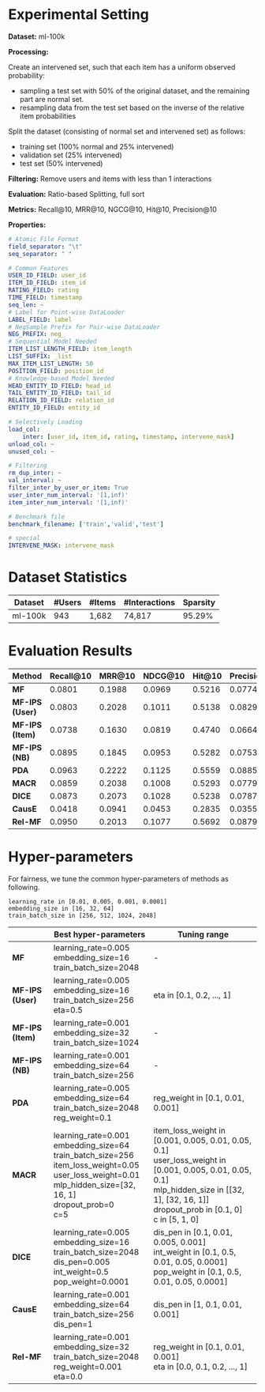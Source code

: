 # Experimental Setting

**Dataset:** ml-100k

**Processing:** 

Create an intervened set, such that each item has a uniform observed probability:
- sampling a test set with 50% of the original dataset, and the remaining part are normal set.
- resampling data from the test set based on the inverse of the relative item probabilities

Split the dataset (consisting of normal set and intervened set) as follows:
- training set (100% normal and 25% intervened)
- validation set (25% intervened)
- test set (50% intervened)

**Filtering:** Remove users and items with less than 1 interactions

**Evaluation:** Ratio-based Splitting, full sort

**Metrics:** Recall@10, MRR@10, NGCG@10, Hit@10, Precision@10

**Properties:**

```yaml
# Atomic File Format
field_separator: "\t"
seq_separator: " "

# Common Features
USER_ID_FIELD: user_id
ITEM_ID_FIELD: item_id
RATING_FIELD: rating
TIME_FIELD: timestamp
seq_len: ~
# Label for Point-wise DataLoader
LABEL_FIELD: label
# NegSample Prefix for Pair-wise DataLoader
NEG_PREFIX: neg_
# Sequential Model Needed
ITEM_LIST_LENGTH_FIELD: item_length
LIST_SUFFIX: _list
MAX_ITEM_LIST_LENGTH: 50
POSITION_FIELD: position_id
# Knowledge-based Model Needed
HEAD_ENTITY_ID_FIELD: head_id
TAIL_ENTITY_ID_FIELD: tail_id
RELATION_ID_FIELD: relation_id
ENTITY_ID_FIELD: entity_id

# Selectively Loading
load_col:
    inter: [user_id, item_id, rating, timestamp, intervene_mask]
unload_col: ~
unused_col: ~

# Filtering
rm_dup_inter: ~
val_interval: ~
filter_inter_by_user_or_item: True
user_inter_num_interval: '[1,inf)'
item_inter_num_interval: '[1,inf)'

# Benchmark file
benchmark_filename: ['train','valid','test']

# special
INTERVENE_MASK: intervene_mask
```

# Dataset Statistics

| Dataset    | #Users | #Items | #Interactions | Sparsity |
| ---------- | ------ | ------ | ------------- | -------- |
| ml-100k    |    943 | 1,682  |   74,817      | 95.29%   |

# Evaluation Results

| Method               | Recall@10 | MRR@10 | NDCG@10 | Hit@10 | Precision@10 |
| -------------------- | --------- | ------ | ------- | ------ | ------------ |
| **MF**               | 0.0801    | 0.1988 | 0.0969  | 0.5216 | 0.0774       |
| **MF-IPS (User)**    | 0.0803    | 0.2028 | 0.1011  | 0.5138 | 0.0829       |
| **MF-IPS (Item)**    | 0.0738    | 0.1630 | 0.0819  | 0.4740 | 0.0664       |
| **MF-IPS (NB)**      | 0.0895    | 0.1845 | 0.0953  | 0.5282 | 0.0753       |
| **PDA**              | 0.0963    | 0.2222 | 0.1125  | 0.5559 | 0.0885       |
| **MACR**             | 0.0859    | 0.2038 | 0.1008  | 0.5293 | 0.0779       |
| **DICE**             | 0.0873    | 0.2073 | 0.1028  | 0.5238 | 0.0787       |
| **CausE**            | 0.0418    | 0.0941 | 0.0453  | 0.2835 | 0.0355       |
| **Rel-MF**           | 0.0950    | 0.2013 | 0.1077  | 0.5692 | 0.0879       |

# Hyper-parameters
For fairness, we tune the common hyper-parameters of methods as following. 
```
learning_rate in [0.01, 0.005, 0.001, 0.0001]
embedding_size in [16, 32, 64]
train_batch_size in [256, 512, 1024, 2048]
```

|                      | Best hyper-parameters                                        | Tuning range                                                 |
| -------------------- | ------------------------------------------------------------ | ------------------------------------------------------------ |
| **MF**               | learning_rate=0.005<br />embedding_size=16<br />train_batch_size=2048 |- |
| **MF-IPS (User)**    | learning_rate=0.005<br />embedding_size=16<br />train_batch_size=256<br />eta=0.5 | eta in [0.1, 0.2, ..., 1] |
| **MF-IPS (Item)**    | learning_rate=0.001<br />embedding_size=32<br />train_batch_size=1024 |-  |
| **MF-IPS (NB)**      | learning_rate=0.001<br />embedding_size=64<br />train_batch_size=256 |-  |
| **PDA**              | learning_rate=0.005<br />embedding_size=64<br />train_batch_size=2048<br />reg_weight=0.1 | reg_weight in [0.1, 0.01, 0.001] |
| **MACR**             | learning_rate=0.001<br />embedding_size=64<br />train_batch_size=256<br />item_loss_weight=0.05<br />user_loss_weight=0.01<br />mlp_hidden_size=[32, 16, 1]<br />dropout_prob=0<br />c=5 | item_loss_weight in [0.001, 0.005, 0.01, 0.05, 0.1]<br />user_loss_weight in [0.001, 0.005, 0.01, 0.05, 0.1]<br />mlp_hidden_size in [[32, 1], [32, 16, 1]]<br />dropout_prob in [0.1, 0]<br />c in [5, 1, 0] |
| **DICE**             | learning_rate=0.005<br />embedding_size=16<br />train_batch_size=2048<br />dis_pen=0.005<br />int_weight=0.5<br />pop_weight=0.0001 | dis_pen in [0.1, 0.01, 0.005, 0.001]<br />int_weight in [0.1, 0.5, 0.01, 0.05, 0.0001]<br />pop_weight in [0.1, 0.5, 0.01, 0.05, 0.0001]|
| **CausE**            | learning_rate=0.001<br />embedding_size=64<br />train_batch_size=256<br />dis_pen=1 | dis_pen in [1, 0.1, 0.01, 0.001] |
| **Rel-MF**           | learning_rate=0.001<br />embedding_size=32<br />train_batch_size=2048<br />reg_weight=0.001<br />eta=0.0 | reg_weight in [0.1, 0.01, 0.001]<br />eta in [0.0, 0.1, 0.2, ..., 1] |
